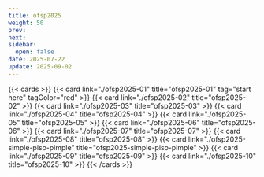 ```yaml
---
title: ofsp2025
weight: 50
prev: 
next: 
sidebar:
  open: false
date: 2025-07-22
update: 2025-09-02
---
```


{{< cards >}}
  {{< card link="./ofsp2025-01" title="ofsp2025-01" tag="start here" tagColor="red" >}}
  {{< card link="./ofsp2025-02" title="ofsp2025-02" >}}
  {{< card link="./ofsp2025-03" title="ofsp2025-03" >}}
  {{< card link="./ofsp2025-04" title="ofsp2025-04" >}}
  {{< card link="./ofsp2025-05" title="ofsp2025-05" >}}
  {{< card link="./ofsp2025-06" title="ofsp2025-06" >}}
  {{< card link="./ofsp2025-07" title="ofsp2025-07" >}}
  {{< card link="./ofsp2025-08" title="ofsp2025-08" >}}
  {{< card link="./ofsp2025-simple-piso-pimple" title="ofsp2025-simple-piso-pimple" >}}
  {{< card link="./ofsp2025-09" title="ofsp2025-09" >}}
  {{< card link="./ofsp2025-10" title="ofsp2025-10" >}}
{{< /cards >}}
